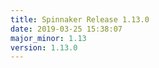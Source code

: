 ```yaml
---
title: Spinnaker Release 1.13.0
date: 2019-03-25 15:38:07
major_minor: 1.13
version: 1.13.0
---
```


<script src="https://gist.github.com/spinnaker-release/e71d2c5e2f6016b6956970eccc550848.js"/>
